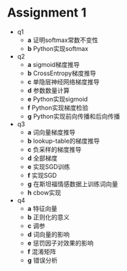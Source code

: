 # Assignment 1
- q1
	- **a** 证明softmax常数不变性
	- **b** Python实现softmax
- q2
	- **a** sigmoid梯度推导
	- **b** CrossEntropy梯度推导
	- **c** 单隐层神经网络梯度推导
	- **d** 参数数量计算
	- **e** Python实现sigmoid
	- **f** Python实现梯度检验
	- **g** Python实现前向传播和后向传播
- q3
	- **a** 词向量梯度推导
	- **b** lookup-table的梯度推导
	- **c** 负采样的梯度推导
	- **d** 全部梯度
	- **e** 实现SGD训练
	- **f** 实现SGD
	- **g** 在斯坦福情感数据上训练词向量
	- **h** cbow实现
- q4
	- **a** 特征向量
	- **b** 正则化的意义
	- **c** 调参
	- **d** 词向量的影响
	- **e** 惩罚因子对效果的影响
	- **f** 混淆矩阵
	- **g** 错误分析